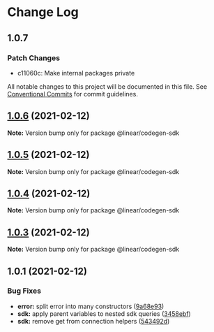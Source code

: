 # Change Log

## 1.0.7

### Patch Changes

- c11060c: Make internal packages private

All notable changes to this project will be documented in this file.
See [Conventional Commits](https://conventionalcommits.org) for commit guidelines.

## [1.0.6](https://github.com/linear/linear/compare/@linear/codegen-sdk@1.0.5...@linear/codegen-sdk@1.0.6) (2021-02-12)

**Note:** Version bump only for package @linear/codegen-sdk

## [1.0.5](https://github.com/linear/linear/compare/@linear/codegen-sdk@1.0.4...@linear/codegen-sdk@1.0.5) (2021-02-12)

**Note:** Version bump only for package @linear/codegen-sdk

## [1.0.4](https://github.com/linear/linear/compare/@linear/codegen-sdk@1.0.3...@linear/codegen-sdk@1.0.4) (2021-02-12)

**Note:** Version bump only for package @linear/codegen-sdk

## [1.0.3](https://github.com/linear/linear/compare/@linear/codegen-sdk@1.0.1...@linear/codegen-sdk@1.0.3) (2021-02-12)

**Note:** Version bump only for package @linear/codegen-sdk

## 1.0.1 (2021-02-12)

### Bug Fixes

- **error:** split error into many constructors ([9a68e93](https://github.com/linear/linear/commit/9a68e93aeb8d2a41e91a054ca2648d788fc1583e))
- **sdk:** apply parent variables to nested sdk queries ([3458ebf](https://github.com/linear/linear/commit/3458ebf5cee10066bbe93f0af1d0fe718d971ac9))
- **sdk:** remove get from connection helpers ([543492d](https://github.com/linear/linear/commit/543492d0a08ed116003b8acdbdcc0884763474ca))
